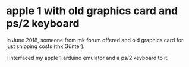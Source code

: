 # apple 1 with old graphics card and ps/2 keyboard

In June 2018, someone from mk forum offered and old graphics card for just shipping costs (thx Günter).

I interfaced my apple 1 arduino emulator and a ps/2 keyboard to it.

